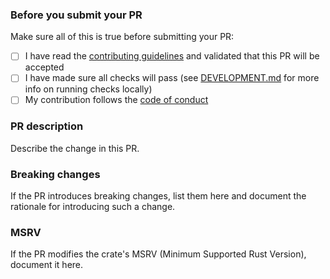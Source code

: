 ### Before you submit your PR

Make sure all of this is true before submitting your PR:

- [ ] I have read the [contributing guidelines](https://github.com/princeuel/raytracer/blob/main/CONTRIBUTING.md) and validated that this PR will be accepted
- [ ] I have made sure all checks will pass (see [DEVELOPMENT.md](https://github.com/princeuel/raytracer/blob/main/DEVELOPMENT.md) for more info on running checks locally)
- [ ] My contribution follows the [code of conduct](https://github.com/princeuel/raytracer/blob/main/CODE_OF_CONDUCT.md)

### PR description

Describe the change in this PR.

### Breaking changes

If the PR introduces breaking changes, list them here and document the rationale for introducing such a change.

### MSRV

If the PR modifies the crate's MSRV (Minimum Supported Rust Version), document it here.
